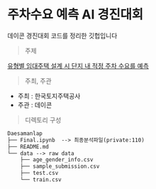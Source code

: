 # 주차수요 예측 AI 경진대회
데이콘 경진대회 코드를 정리한 깃헙입니다

> 주제

[유형별 임대주택 설계 시 단지 내 적정 주차 수요를 예측](https://dacon.io/competitions/official/235745/overview/description)



> 주최, 주관

- 주최 : 한국토지주택공사
- 주관 : 데이콘



> 디렉토리 구성

```md
Daesamanlap
├── Final.ipynb  --> 최종분석파일(private:110)
├── README.md
└── data --> raw data
    ├── age_gender_info.csv
    ├── sample_submission.csv
    ├── test.csv
    └── train.csv
```


